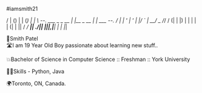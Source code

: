 #iamsmith21

/ | () | | (_) | |
\ --. ___ _ _ __ | |__ _ __ _| |_ ___ --. / | | ' | ' | |/ ` | __/ _
/_/ / (| | |) | | | | | (| | || /
_/ ___|| ./|| |||_,|__|
| |
|_|

🫡Smith Patel  
🛣️I am 19 Year Old Boy passionate about learning new stuff.. 

💥Bachelor of Science in Computer Science :: Freshman :: York University  

🧑‍🎓Skills - Python, Java  

🌍Toronto, ON, Canada. 

